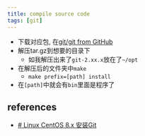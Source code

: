 ```yaml
---
title: compile source code
tags: [git]
---
```



- 下载对应包, 在[git/git from GitHub](https://github.com/git/git/tags)
- 解压tar.gz到想要的目录下
	- 如我解压出来了`git-2.xx.x`放在了`~/opt`
- 在解压后的文件夹中`make`
	- `make prefix=[path] install`
- 在`[path]`中就会有`bin`里面是程序了

## references
- [# Linux CentOS 8.x 安装Git](https://blog.csdn.net/hkl_Forever/article/details/126914915)